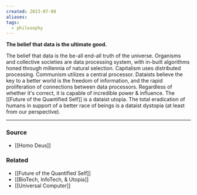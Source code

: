 ```yaml
---
created: 2023-07-08
aliases: 
tags:
  - philosophy
---
```

**The belief that data is the ultimate good.**

The belief that data is the be-all end-all truth of the universe. Organisms and collective societies are data processing system, with in-built algorithms honed through millennia of natural selection. Capitalism uses distributed processing. Communism utilizes a central processor. Dataists believe the key to a better world is the freedom of information, and the rapid proliferation of connections between data processors. Regardless of whether it's correct, it is capable of incredible power & influence.  The [[Future of the Quantified Self]] is a dataist utopia. The total eradication of humans in support of a better race of beings is a dataist dystopia (at least from our perspective).

****
### Source
- [[Homo Deus]]

### Related
- [[Future of the Quantified Self]]
- [[BioTech, InfoTech, & Utopia]]
- [[Universal Computer]]